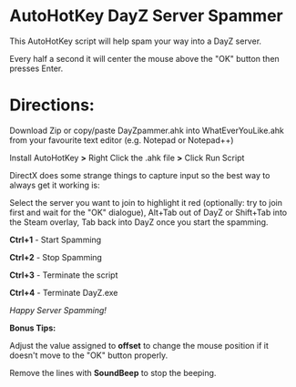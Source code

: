 # AutoHotKey DayZ Server Spammer
This AutoHotKey script will help spam your way into a DayZ server.

Every half a second it will center the mouse above the "OK" button then presses Enter.

# Directions:
Download Zip or copy/paste DayZpammer.ahk into WhatEverYouLike.ahk from your favourite text editor (e.g. Notepad or Notepad++)

Install AutoHotKey **>** Right Click the .ahk file **>** Click Run Script

DirectX does some strange things to capture input so the best way to always get it working is:

Select the server you want to join to highlight it red (optionally: try to join first and wait for the "OK" dialogue), Alt+Tab out of DayZ or Shift+Tab into the Steam overlay, Tab back into DayZ once you start the spamming.

**Ctrl+1** - Start Spamming

**Ctrl+2** - Stop Spamming

**Ctrl+3** - Terminate the script

**Ctrl+4** - Terminate DayZ.exe

*Happy Server Spamming!*



**Bonus Tips:**

Adjust the value assigned to **offset** to change the mouse position if it doesn't move to the "OK" button properly.

Remove the lines with **SoundBeep** to stop the beeping.

